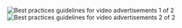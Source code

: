 ![Best practices guidelines for video advertisements 1 of 2](https://github.com/Applifier/unity-ads/wiki/advertising/VideoAdsBestPractices1.jpg)
![Best practices guidelines for video advertisements 2 of 2](https://github.com/Applifier/unity-ads/wiki/advertising/VideoAdsBestPractices2.jpg)
